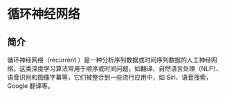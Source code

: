 # 循环神经网络

## 简介

循环神经网络（recurrent ）是一种分析序列数据或时间序列数据的人工神经网络。这类深度学习算法常用于顺序或时间问题，如翻译、自然语言处理（NLP）、语音识别和图像字幕等，它们被整合到一些流行应用中，如 Siri、语音搜索，Google 翻译等。
